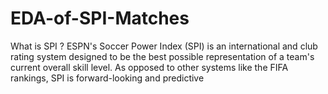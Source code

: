 # EDA-of-SPI-Matches
What is SPI ? ESPN's Soccer Power Index (SPI) is an international and club rating system designed to be the best possible representation of a team's current overall skill level. As opposed to other systems like the FIFA rankings, SPI is forward-looking and predictive
